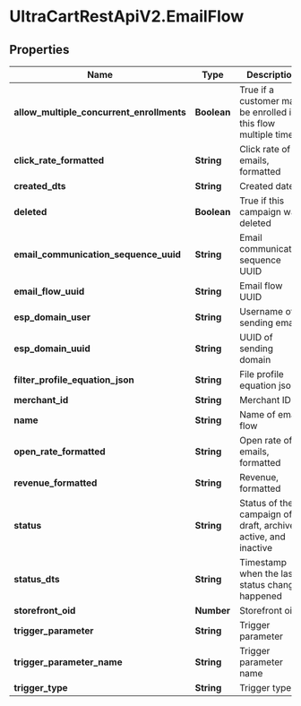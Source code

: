 # UltraCartRestApiV2.EmailFlow

## Properties
Name | Type | Description | Notes
------------ | ------------- | ------------- | -------------
**allow_multiple_concurrent_enrollments** | **Boolean** | True if a customer may be enrolled in this flow multiple times | [optional] 
**click_rate_formatted** | **String** | Click rate of emails, formatted | [optional] 
**created_dts** | **String** | Created date | [optional] 
**deleted** | **Boolean** | True if this campaign was deleted | [optional] 
**email_communication_sequence_uuid** | **String** | Email communication sequence UUID | [optional] 
**email_flow_uuid** | **String** | Email flow UUID | [optional] 
**esp_domain_user** | **String** | Username of sending email | [optional] 
**esp_domain_uuid** | **String** | UUID of sending domain | [optional] 
**filter_profile_equation_json** | **String** | File profile equation json | [optional] 
**merchant_id** | **String** | Merchant ID | [optional] 
**name** | **String** | Name of email flow | [optional] 
**open_rate_formatted** | **String** | Open rate of emails, formatted | [optional] 
**revenue_formatted** | **String** | Revenue, formatted | [optional] 
**status** | **String** | Status of the campaign of draft, archived, active, and inactive | [optional] 
**status_dts** | **String** | Timestamp when the last status change happened | [optional] 
**storefront_oid** | **Number** | Storefront oid | [optional] 
**trigger_parameter** | **String** | Trigger parameter | [optional] 
**trigger_parameter_name** | **String** | Trigger parameter name | [optional] 
**trigger_type** | **String** | Trigger type | [optional] 



